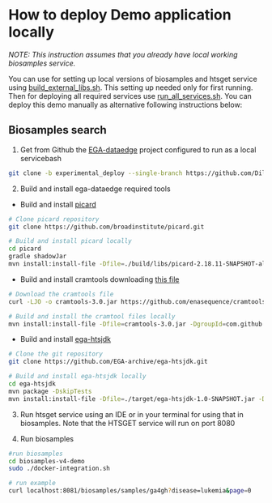 # How to deploy Demo application locally

*NOTE: This instruction assumes that you already have local working biosamples service.*


You can use for setting up local versions of biosamples and htsget service using [build_external_libs.sh](./build_external_libs.sh). This setting up needed only for first running. Then for deploying all required services use [run_all_services.sh](./run_all_services.sh). You can deploy this demo manually as alternative following instructions below:


## Biosamples search

1. Get from Github the [EGA-dataedge](https://github.com/Dilschat/ega-dataedge/tree/experimental_deploy) project configured to run as a local servicebash

```bash
git clone -b experimental_deploy --single-branch https://github.com/Dilschat/ega-dataedge.git
```

2. Build and install ega-dataedge required tools

- Build and install [picard](https://github.com/broadinstitute/picard)

```bash
# Clone picard repository
git clone https://github.com/broadinstitute/picard.git

# Build and install picard locally
cd picard
gradle shadowJar
mvn install:install-file -Dfile=./build/libs/picard-2.18.11-SNAPSHOT-all.jar  -DgroupId=com.github.picard -DartifactId=picard  -Dversion=2.18.7-SNAPSHOT-all -Dpackaging=jar
```

- Build and install cramtools downloading [this file](https://github.com/enasequence/cramtools/blob/master/cramtools-3.0.jar?raw=true)

```bash
# Download the cramtools file
curl -LJO -o cramtools-3.0.jar https://github.com/enasequence/cramtools/raw/master/cramtools-3.0.jar 

# Build and install the cramtool files locally
mvn install:install-file -Dfile=cramtools-3.0.jar -DgroupId=com.github.cramtools -DartifactId=cramtools  -Dversion=3.0 -Dpackaging=jar
```

- Build and install [ega-htsjdk](https://github.com/EGA-archive/ega-htsjdk)

```bash
# Clone the git repository
git clone https://github.com/EGA-archive/ega-htsjdk.git

# Build and install ega-htsjdk locally
cd ega-htsjdk
mvn package -DskipTests
mvn install:install-file -Dfile=./target/ega-htsjdk-1.0-SNAPSHOT.jar -DgroupId=eu.elixir.ega.ebi -DartifactId=ega-htsjdk -Dversion=1.0-SNAPSHOT -Dpackaging=jar

```

3. Run htsget service using an IDE or in your terminal for using that in biosamples. Note that the HTSGET service will run on port 8080

4. Run biosamples
```bash
#run biosamples
cd biosamples-v4-demo
sudo ./docker-integration.sh

# run example
curl localhost:8081/biosamples/samples/ga4gh?disease=lukemia&page=0 
```
 
